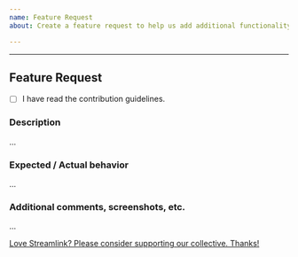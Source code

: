```yaml
---
name: Feature Request
about: Create a feature request to help us add additional functionality to Streamlink

---
```


<!-- 
Thanks for filing a feature request!

Please read the contribution guidelines (https://github.com/streamlink/streamlink/blob/master/CONTRIBUTING.md#contributing-to-streamlink) first!

Please fill out the following template. Be as detailed as possible.

Please see the text preview to avoid unnecessary formatting errors.
-->

----

## Feature Request

- [ ] I have read the contribution guidelines. <!-- Replace the space with an x to check the box: [x] -->

### Description

<!-- Explain the feature as clearly as you can, what is it, how would you expect it to work, and what value does it bring to Streamlink? -->

...

### Expected / Actual behavior

<!-- What do you expect to happen with this new feature, and what is happening currently that does not satisfy this need? -->

...

### Additional comments, screenshots, etc.

...


[Love Streamlink? Please consider supporting our collective. Thanks!](https://opencollective.com/streamlink/donate)
